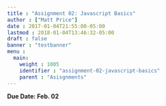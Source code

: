 ```yaml
---
title : "Assignment 02: Javascript Basics"
author : ["Matt Price"]
date : 2017-01-04T21:55:00-05:00
lastmod : 2018-01-04T13:46:32-05:00
draft : false
banner : "testbanner"
menu :
  main:
    weight : 1005
    identifier : "assignment-02-javascript-basics"
    parent : "Asisgnments"
---
```


**Due Date: Feb. 02**
